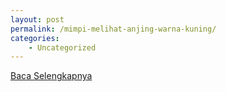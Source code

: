 ```yaml
---
layout: post
permalink: /mimpi-melihat-anjing-warna-kuning/
categories:
    - Uncategorized
---
```


[Baca Selengkapnya](/01)